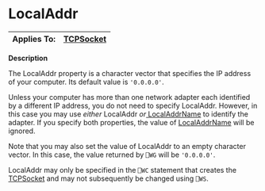 




<h1 class="heading"><span class="name">LocalAddr</span></h1>

| Applies To: | [TCPSocket](./tcpsocket.md) |
| --- | ---  |


**Description**


The LocalAddr property is a character vector that specifies the IP address of your computer. Its default value is `'0.0.0.0'`.


Unless your computer has more than one network adapter each identified by a different IP address, you do not need to specify LocalAddr. However, in this case you may use *either* LocalAddr *or*[ LocalAddrName](localaddrname.md) to identify the adapter. If you specify both properties, the value of [LocalAddrName](localaddrname.md) will be ignored.


Note that you may also set the value of LocalAddr to an empty character vector. In this case, the value returned by `⎕WG` will be `'0.0.0.0'`.


LocalAddr may only be specified in the `⎕WC` statement that creates the [TCPSocket](./tcpsocket.md) and may not subsequently be changed using `⎕WS`.



